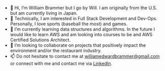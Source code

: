 - 👋 Hi, I’m William Brammer but I go by Will. I am originally from the U.S. but am currently living in Japan.
- 👀 Technically, I am interested in Full Stack Development and Dev-Ops. Personally, I love sports (baseball the most) and games.
- 🌱 I’m currently learning data structures and algorithms. In the future I would like to learn AWS and am looking into courses to be and AWS Certified Solutions Architect.
- 💞️ I’m looking to collaborate on projects that positively impact the environment and/or the restaurant industry.
- 📫 Do not hesitate to contact me at williamedwardbrammer@gmail.com or connect with me and contact me via [LinkedIn](https://www.linkedin.com/in/william-brammer/).


<!---
NabbeunNabi/NabbeunNabi is a ✨ special ✨ repository because its `README.md` (this file) appears on your GitHub profile.
You can click the Preview link to take a look at your changes.
--->
